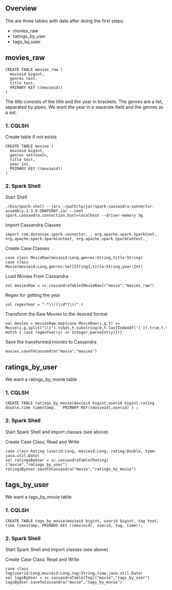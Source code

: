 ## Overview
The are three tables with data after doing the first steps:
- movies_raw
- ratings_by_user
- tags_by_user

## movies_raw
```
CREATE TABLE movies_raw (
  movieid bigint,
  genres text,
  title text,
  PRIMARY KEY ((movieid))
)
```

The title consists of the title and the year in brackets. The genres are a list, separated by pipes. We want the year in a separate field and the genres as a set.

### 1. CQLSH 

Create table if not exists

```
CREATE TABLE movies (
  movieid bigint,
  genres set<text>,
  title text,
  year int,
  PRIMARY KEY ((movieid))
)
```

### 2. Spark Shell

Start Shell

    ./bin/spark-shell --jars ~/path/to/jar/spark-cassandra-connector-assembly-1.3.0-SNAPSHOT.jar --conf spark.cassandra.connection.host=localhost --driver-memory 3g

Import Cassandra Classes

    import com.datastax.spark.connector._, org.apache.spark.SparkConf, org.apache.spark.SparkContext, org.apache.spark.SparkContext._

Create Case Classes

    case class MovieRaw(movieid:Long,genres:String,title:String)
    case class Movie(movieid:Long,genres:Set[String],title:String,year:Int)

Load Movies From Cassandra

    val moviesRaw = sc.cassandraTable[MovieRaw]("movie","movies_raw")

Regex for getting the year

    val regexYear = ".*\\((\\d*)\\)".r

Transform the Raw Movies to the desired format

    val movies = moviesRaw.map{case MovieRaw(i,g,t) => Movie(i,g.split("\\|").toSet,t.substring(0,t.lastIndexOf('(')).trim,t.trim match { case regexYear(y) => Integer.parseInt(y)})}

Save the transformed movies to Cassandra

    movies.saveToCassandra("movie","movies")

## ratings_by_user

We want a ratings_by_movie table

### 1. CQLSH

    CREATE TABLE ratings_by_movie(movieid bigint,userid bigint,rating double,time timestamp,   PRIMARY KEY((movieid),userid) ) ;

### 2. Spark Shell

Start Spark Shell and import classes (see above)

Create Case Class, Read and Write

    case class Rating (userid:Long, movieid:Long, rating:Double, time: java.util.Date)
    val ratingsByUser = sc.cassandraTable[Rating]("movie","ratings_by_user")
    ratingsByUser.saveToCassandra("movie","ratings_by_movie")

## tags_by_user

We want a tags_by_movie table

### 1. CQLSH

    CREATE TABLE tags_by_movie(movieid bigint, userid bigint, tag text, time timestamp, PRIMARY KEY ((movieid), userid, tag, time));

### 2. Spark Shell

Start Spark Shell and import classes (see above)

Create Case Class, Read and Write

    case class Tag(userid:Long,movieid:Long,tag:String,time:java.util.Date)
    val tagsByUser = sc.cassandraTable[Tag]("movie","tags_by_user")
    tagsByUser.saveToCassandra("movie","tags_by_movie")